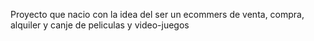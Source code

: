 Proyecto que nacio con la idea del ser un ecommers de venta, compra, alquiler y canje de peliculas y video-juegos